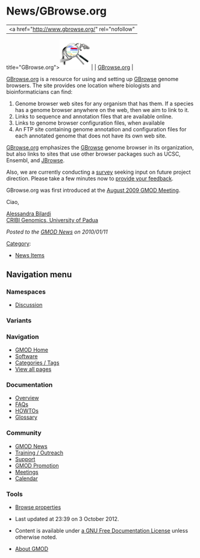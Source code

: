 



<span id="top"></span>




# <span dir="auto">News/GBrowse.org</span>











|  |
|----|
| <a href="http://www.gbrowse.org/" rel="nofollow"
title="GBrowse.org"><img
src="https://raw.githubusercontent.com/GMOD/gmod.github.io/main/mediawiki/images/thumb/e/e4/GBrowseOrgOrig.png/80px-GBrowseOrgOrig.png"
srcset="https://raw.githubusercontent.com/GMOD/gmod.github.io/main/mediawiki/images/e/e4/GBrowseOrgOrig.png 1.5x, https://raw.githubusercontent.com/GMOD/gmod.github.io/main/mediawiki/images/e/e4/GBrowseOrgOrig.png 2x"
width="80" height="80" alt="GBrowse.org" /></a> |
| <span class="plainlinks"><a href="http://www.gbrowse.org" class="external text"
rel="nofollow">GBrowse.org</a></span> |



<a href="http://www.gbrowse.org" class="external text"
rel="nofollow">GBrowse.org</a> is a resource for using and setting up
[GBrowse](../GBrowse.1 "GBrowse") genome browsers. The site provides one
location where biologists and bioinformaticians can find:

1.  Genome browser web sites for any organism that has them. If a
    species has a genome browser anywhere on the web, then we aim to
    link to it.
2.  Links to sequence and annotation files that are available online.
3.  Links to genome browser configuration files, when available
4.  An FTP site containing genome annotation and configuration files for
    each annotated genome that does not have its own web site.

<a href="http://www.gbrowse.org" class="external text"
rel="nofollow">GBrowse.org</a> emphasizes the
[GBrowse](../GBrowse.1 "GBrowse") genome browser in its organization,
but also links to sites that use other browser packages such as UCSC,
Ensembl, and [JBrowse](../JBrowse.1 "JBrowse").



Also, we are currently conducting a
<a href="http://gbrowse.org/survey/index.php?sid=64264&amp;lang=en"
class="external text" rel="nofollow">survey</a> seeking input on future
project direction. Please take a few minutes now to
<a href="http://gbrowse.org/survey/index.php?sid=64264&amp;lang=en"
class="external text" rel="nofollow">provide your feedback</a>.



GBrowse.org was first introduced at the [August 2009 GMOD
Meeting](../August_2009_GMOD_Meeting#GBrowse.org "August 2009 GMOD Meeting").

Ciao,

[Alessandra Bilardi](../User%3ABilardi "User%3ABilardi")  
<a href="http://genomics.cribi.unipd.it/Main_Page" class="external text"
rel="nofollow">CRIBI Genomics, University of Padua</a>

  



*Posted to the [GMOD News](../GMOD_News "GMOD News") on 2010/01/11*






[Category](../Special%3ACategories "Special%3ACategories"):

- [News Items](../Category%3ANews_Items "Category%3ANews Items")






## Navigation menu



### Namespaces


- <span id="ca-talk"><a
  href="http://gmod.org/mediawiki/index.php?title=Talk:News/GBrowse.org&amp;action=edit&amp;redlink=1"
  accesskey="t"
  title="Discussion about the content page [t]">Discussion</a></span>


### 

### Variants[](#)








<a href="../Main_Page"
style="background-image: url(../../images/GMOD-cogs.png);"
title="Visit the main page"></a>


### Navigation



- <span id="n-GMOD-Home">[GMOD Home](../Main_Page)</span>
- <span id="n-Software">[Software](../GMOD_Components)</span>
- <span id="n-Categories-.2F-Tags">[Categories /
  Tags](../Categories)</span>
- <span id="n-View-all-pages">[View all
  pages](../Special:AllPages)</span>




### Documentation



- <span id="n-Overview">[Overview](../Overview)</span>
- <span id="n-FAQs">[FAQs](../Category%3AFAQ)</span>
- <span id="n-HOWTOs">[HOWTOs](../Category%3AHOWTO)</span>
- <span id="n-Glossary">[Glossary](../Glossary)</span>




### Community



- <span id="n-GMOD-News">[GMOD News](../GMOD_News)</span>
- <span id="n-Training-.2F-Outreach">[Training /
  Outreach](../Training_and_Outreach)</span>
- <span id="n-Support">[Support](../Support)</span>
- <span id="n-GMOD-Promotion">[GMOD Promotion](../GMOD_Promotion)</span>
- <span id="n-Meetings">[Meetings](../Meetings)</span>
- <span id="n-Calendar">[Calendar](../Calendar)</span>




### Tools

- <span id="t-smwbrowselink"><a href="../Special%3ABrowse/News-2FGBrowse.org" rel="smw-browse">Browse
  properties</a></span>



- <span id="footer-info-lastmod">Last updated at 23:39 on 3 October
  2012.</span>
<!-- - <span id="footer-info-viewcount">6,821 page views.</span> -->
- <span id="footer-info-copyright">Content is available under
  <a href="http://www.gnu.org/licenses/fdl-1.3.html" class="external"
  rel="nofollow">a GNU Free Documentation License</a> unless otherwise
  noted.</span>

<!-- -->

- <span id="footer-places-about">[About
  GMOD](../GMOD%3AAbout "GMOD%3AAbout")</span>

<!-- -->




